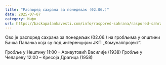 ```yaml
---
title: "Распоред сахрана за понедељак (02.06.)"
date: 2025-07-07
category: Инфо
url: https://backapalankavesti.com/info/raspored-sahrana/raspored-sahrana-za-ponedeljak-02-06/
---
```


Ово је распоред сахрана за понедељак (02.06.) на гробљима у општини Бачка Паланка која су под ингеренцијом ЈКП „Комуналпројект“.

Гробље у Нештину
11:00 – Арнаутовић Василије (1938)
Гробље у Челареву
12:00 – Кресоја Драгица (1958)

